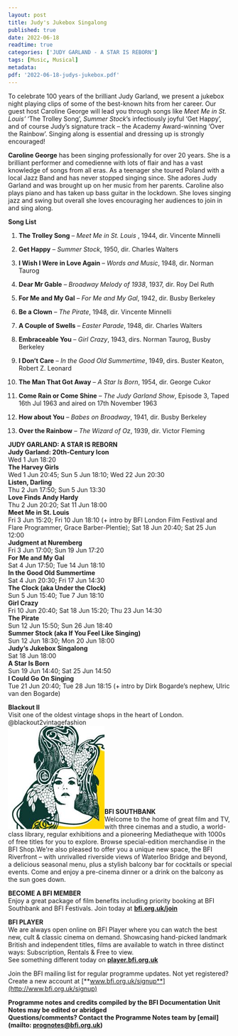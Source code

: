 ```yaml
---
layout: post
title: Judy's Jukebox Singalong
published: true
date: 2022-06-18
readtime: true
categories: ['JUDY GARLAND - A STAR IS REBORN']
tags: [Music, Musical]
metadata:
pdf: '2022-06-18-judys-jukebox.pdf'
---
```


To celebrate 100 years of the brilliant Judy Garland, we present a jukebox night playing clips of some of the best-known hits from her career. Our guest host Caroline George will lead you through songs like _Meet Me in St. Louis’_ ‘The Trolley Song’, _Summer_ _Stock_’s infectiously joyful ‘Get Happy’, and of course Judy’s signature track – the Academy Award-winning ‘Over the Rainbow’. Singing along is essential and dressing up is strongly encouraged!

**Caroline George** has been singing professionally for over 20 years. She is a brilliant performer and comedienne with lots of flair and has a vast knowledge of songs from all eras. As a teenager she toured Poland with a local Jazz Band and has never stopped singing since. She adores Judy Garland and was brought up on her music from her parents. Caroline also plays piano and has taken up bass guitar in the lockdown. She loves singing jazz and swing but overall she loves encouraging her audiences to join in and sing along.

**Song List**

1. **The Trolley Song** – _Meet Me in St. Louis_ , 1944, dir. Vincente Minnelli

2. **Get Happy** – _Summer Stock_, 1950, dir. Charles Walters

3. **I Wish I Were in Love Again** – _Words and Music_, 1948, dir. Norman Taurog

4. **Dear Mr Gable** – _Broadway Melody of 1938_, 1937, dir. Roy Del Ruth

5. **For Me and My Gal** – _For Me and My Gal_, 1942, dir. Busby Berkeley

6. **Be a Clown** – _The Pirate_, 1948, dir. Vincente Minnelli

7. **A Couple of Swells** – _Easter Parade_, 1948, dir. Charles Walters

8. **Embraceable You** – _Girl Crazy_, 1943, dirs. Norman Taurog, Busby Berkeley

9. **I Don’t Care** – _In the Good Old Summertime_, 1949, dirs. Buster Keaton, Robert Z. Leonard

10. **The Man That Got Away** – _A Star Is Born_, 1954, dir. George Cukor

11. **Come Rain or Come Shine** – _The Judy Garland Show_, Episode 3, Taped 16th Jul 1963 and aired on 17th November 1963

12. **How about You** – _Babes on Broadway_, 1941, dir. Busby Berkeley

13. **Over the Rainbow** – _The Wizard of Oz_, 1939, dir. Victor Fleming



**JUDY GARLAND: A STAR IS REBORN**<br>
**Judy Garland: 20th-Century Icon**<br>
Wed 1 Jun 18:20<br>
**The Harvey Girls**<br>
Wed 1 Jun 20:45; Sun 5 Jun 18:10; Wed 22 Jun 20:30<br>
**Listen, Darling**<br>
Thu 2 Jun 17:50; Sun 5 Jun 13:30<br>
**Love Finds Andy Hardy**<br>
Thu 2 Jun 20:20; Sat 11 Jun 18:00<br>
**Meet Me in St. Louis**<br>
Fri 3 Jun 15:20; Fri 10 Jun 18:10 (+ intro by BFI London Film Festival and Flare Programmer, Grace Barber-Plentie); Sat 18 Jun 20:40; Sat 25 Jun 12:00<br>
**Judgment at Nuremberg**<br>
Fri 3 Jun 17:00; Sun 19 Jun 17:20<br>
**For Me and My Gal**<br>
Sat 4 Jun 17:50; Tue 14 Jun 18:10<br>
**In the Good Old Summertime**<br>
Sat 4 Jun 20:30; Fri 17 Jun 14:30<br>
**The Clock (aka Under the Clock)**<br>
Sun 5 Jun 15:40; Tue 7 Jun 18:10<br>
**Girl Crazy**<br>
Fri 10 Jun 20:40; Sat 18 Jun 15:20; Thu 23 Jun 14:30<br>
**The Pirate**<br>
Sun 12 Jun 15:50; Sun 26 Jun 18:40<br>
**Summer Stock (aka If You Feel Like Singing)**<br>
Sun 12 Jun 18:30; Mon 20 Jun 18:00<br>
**Judy’s Jukebox Singalong**<br>
Sat 18 Jun 18:00<br>
**A Star Is Born**<br>
Sun 19 Jun 14:40; Sat 25 Jun 14:50<br>
**I Could Go On Singing**<br>
Tue 21 Jun 20:40; Tue 28 Jun 18:15 (+ intro by Dirk Bogarde’s nephew, Ulric van den Bogarde)<br>


**Blackout II**<br>
Visit one of the oldest vintage shops in the heart of London.<br>
@blackout2vintagefashion<br>
<img style="float: left;" src="/img/blackout3.jpg"><br><br>
<br><br><br><br><br><br><br><br>

**BFI SOUTHBANK**  
Welcome to the home of great film and TV, with three cinemas and a studio, a world-class library, regular exhibitions and a pioneering Mediatheque with 1000s of free titles for you to explore. Browse special-edition merchandise in the BFI Shop.We&#39;re also pleased to offer you a unique new space, the BFI Riverfront – with unrivalled riverside views of Waterloo Bridge and beyond, a delicious seasonal menu, plus a stylish balcony bar for cocktails or special events. Come and enjoy a pre-cinema dinner or a drink on the balcony as the sun goes down.  

**BECOME A BFI MEMBER**  
Enjoy a great package of film benefits including priority booking at BFI Southbank and BFI Festivals. Join today at [**bfi.org.uk/join**](http://www.bfi.org.uk/join)  

**BFI PLAYER**  
 We are always open online on BFI Player where you can watch the best new, cult &amp; classic cinema on demand. Showcasing hand-picked landmark British and independent titles, films are available to watch in three distinct ways: Subscription, Rentals &amp; Free to view.<br> 
See something different today on [**player.bfi.org.uk**](https://player.bfi.org.uk/)

Join the BFI mailing list for regular programme updates. Not yet registered? Create a new account at [**www.bfi.org.uk/signup**](http://www.bfi.org.uk/signup)

**Programme notes and credits compiled by the BFI Documentation Unit  
Notes may be edited or abridged  
Questions/comments? Contact the Programme Notes team by [email](mailto: prognotes@bfi.org.uk)**

